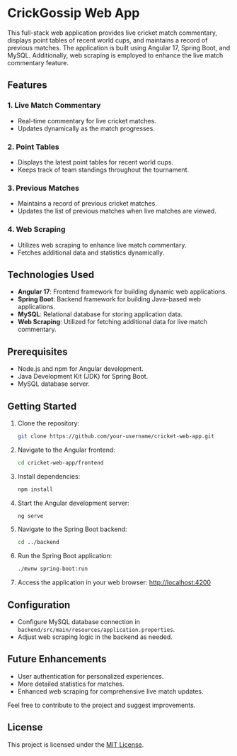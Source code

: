 # CrickGossip Web App


This full-stack web application provides live cricket match commentary, displays point tables of recent world cups, and maintains a record of previous matches. The application is built using Angular 17, Spring Boot, and MySQL. Additionally, web scraping is employed to enhance the live match commentary feature.

## Features

### 1. Live Match Commentary
- Real-time commentary for live cricket matches.
- Updates dynamically as the match progresses.

### 2. Point Tables
- Displays the latest point tables for recent world cups.
- Keeps track of team standings throughout the tournament.

### 3. Previous Matches
- Maintains a record of previous cricket matches.
- Updates the list of previous matches when live matches are viewed.

### 4. Web Scraping
- Utilizes web scraping to enhance live match commentary.
- Fetches additional data and statistics dynamically.

## Technologies Used

- **Angular 17**: Frontend framework for building dynamic web applications.
- **Spring Boot**: Backend framework for building Java-based web applications.
- **MySQL**: Relational database for storing application data.
- **Web Scraping**: Utilized for fetching additional data for live match commentary.

## Prerequisites

- Node.js and npm for Angular development.
- Java Development Kit (JDK) for Spring Boot.
- MySQL database server.

## Getting Started

1. Clone the repository:
   ```bash
   git clone https://github.com/your-username/cricket-web-app.git
   ```

2. Navigate to the Angular frontend:
   ```bash
   cd cricket-web-app/frontend
   ```

3. Install dependencies:
   ```bash
   npm install
   ```

4. Start the Angular development server:
   ```bash
   ng serve
   ```

5. Navigate to the Spring Boot backend:
   ```bash
   cd ../backend
   ```

6. Run the Spring Boot application:
   ```bash
   ./mvnw spring-boot:run
   ```

7. Access the application in your web browser: [http://localhost:4200](http://localhost:4200)

## Configuration

- Configure MySQL database connection in `backend/src/main/resources/application.properties`.
- Adjust web scraping logic in the backend as needed.

## Future Enhancements

- User authentication for personalized experiences.
- More detailed statistics for matches.
- Enhanced web scraping for comprehensive live match updates.

Feel free to contribute to the project and suggest improvements.

## License

This project is licensed under the [MIT License](LICENSE).
